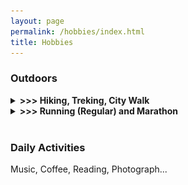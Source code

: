 ```yaml
---
layout: page
permalink: /hobbies/index.html
title: Hobbies
---
```


### Outdoors

<details>
  <summary><strong><span class="star">>>></span> Hiking, Treking, City Walk</strong></summary>
  <p>
    I am an avid hiker and trekker. During the COVID-19, I embarked on a backpacking journey in western China (滇藏线，川藏线，新藏线...) for over a year, exploring the region through hiking and hitchhiking. Along the way, I engaged in conversations with various individuals, witnessed awe-inspiring landscapes in remote areas(<a href="https://mp.weixin.qq.com/s/043b1nt5rkxwWDisE_zg8w">狮泉河至叶城</a>), and developed admiration for the countless pilgrims on the road...

    <br>

    <br>

    I have written some travel experiences in the form of short articles (<a href="https://mp.weixin.qq.com/s/bs45aBxZkw4K1uY3S5z5sQ">冈仁波齐</a>, <a href="https://mp.weixin.qq.com/s/fL2IaIrJf-3L_Fy4nJnz8A">洛克线</a>, <a href="https://mp.weixin.qq.com/s/zDHZY76mN7i6p1i0e42uww">武功山</a>, <a href="https://mp.weixin.qq.com/s/Df5suS7bnD8Gxb9KYJjNtw">雨崩</a>...), which I have uploaded to my personal WeChat official account (闲檀). If you are interested, you can subscribe to it. Certainly, you can also reach out to me through WeChat (tan_peng_hci) to discuss our travel experiences and perhaps even plan our next hiking trip together.

    <br>

    <br>
    
    Currently, I am in <strong>Japan</strong>, utilizing my vacation time to hike two pilgrimage routes: (1) <strong><a href="https://www.tb-kumano.jp/en/kumano-kodo/">Kumano Kodo</a></strong> and (2) <strong><a href="https://shikoku-tourism.com/en/shikoku-henro/shikoku-henro">Shikoku Island's 88 Temples</a></strong>.

    <br>

    <br>

    <strong>Hiking has become a lifelong lifestyle for me</strong>. The following image depicts the trajectory of my travels in China.

    <img src="/images/outdoors.jpg">
  </p>
</details>



<details>
  <summary><strong><span class="star">>>></span> Running (Regular) and Marathon</strong></summary>
  <p>
    I'm very happy to have successfully enjoyed the <strong>Kobe Marathon 2023</strong>. During the run, I felt the enthusiasm of the city's residents, the support of fellow runners, the beautiful scenery, and the human care. I will continue to run forward~

  <br> 

  <img src="/images/kobe4.jpg">

   <br>

  <img src="/images/kobe2.jpg">

 <br>

  <img src="/images/kobe1.jpg">

   <br>

  <img src="/images/kobe3.jpg">

   <br>

  <img src="/images/kobe5.jpg">

  </p>
</details>

<br>

### Daily Activities

Music, Coffee, Reading, Photograph...


